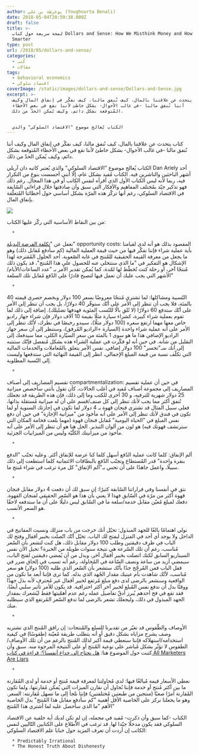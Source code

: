 ```yaml
---
author: يوغرطة بن علي (Youghourta Benali)
date: 2018-05-04T20:59:38.000Z
draft: false
title: >-
  لمحة سريعة حول كتاب Dollars and Sense: How We Misthink Money and How to Spend
  Smarter
type: post
url: /2018/05/dollars-and-sense/
categories:
  - كُتب
  - مقالات
tags:
  - behavioral economics
  - اقتصاد سلوكي
coverImage: /static/images/dollars-and-sense/Dollars-and-Sense.jpg
excerpt: >-
  كتاب يتحدث عن علاقتنا بالمال، كيف نُنفق مالنا، كيف نفكّر في إنفاق المال وكيف
  أننا نُنفق مالنا -في غالب الأحوال- بشكل خاطئ لأننا نقع في بعض الأخطاء
  المُتوقعة بشكل دائم، وكيف يُمكن الحدّ من ذلك.


  الكتاب يُعالج موضوع "الاقتصاد السلوكي" والذي
---
```

كتاب يتحدث عن علاقتنا بالمال، كيف نُنفق مالنا، كيف نفكّر في إنفاق المال وكيف أننا نُنفق مالنا -في غالب الأحوال- بشكل خاطئ لأننا نقع في بعض الأخطاء المُتوقعة بشكل دائم، وكيف يُمكن الحدّ من ذلك.

الكتاب يُعالج موضوع "الاقتصاد السلوكي" والذي يُعتبر كاتبه دان آريلي Dan Ariely أحد أشهر الباحثين والناشرين فيه. الكتاب مُفيد بشكل عام، إلّا أنني أحسست بنوع من التكرار فيه، ربما لأنه ليس الكتاب الأول الذي أقرأه لنفس الكاتب أو في هذا المجال. رغم ذلك فهو تذكير جيّد بمُختلف المفاهيم والأفكار التي سبق وأن صادفتها خلال قراءاتي السّابقة في الاقتصاد السلوكي، رغم أنها تركّز هذه المرّة بشكل أساسي حول أخطائنا المُتعلّقة بإنفاق المال.

![](/static/images/dollars-and-sense/Dollars-and-Sense.jpg)

من بين النقاط الأساسية التي ركّز عليها الكتاب:

~~~
  * 
~~~

نغفل عن "[تكلفة الفرصة البديلة](https://ar.wikipedia.org/wiki/%D8%AA%D9%83%D9%84%D9%81%D8%A9\_%D8%A7%D9%84%D9%81%D8%B1%D8%B5%D8%A9\_%D8%A7%D9%84%D8%A8%D8%AF%D9%8A%D9%84%D8%A9)" opportunity costs: المقصود بذلك هو أنه لدى لقيامنا بأية عملية شراء فإننا نفكّر فيها من حيث قيمة العملية المالية (كم سأدفع مُقابل ذلك) وهو ما يجعل من معرفة القيمة الحقيقية للمُنتج في غاية الصّعوبة. أحد الحلول المُقترحة لهذا الإشكال هو التفكير في "ما الذي ستتخلى عنه للحصول على هذا المُنتج"، قد يكون ذلك مُنتجًا آخر، أو رحلة كنت تُخطّط لها لمّدة، كما يُمكن تقدير الأمر بـ "عدد الساعات/الأيام/الأشهر التي يجب عليك أن تعمل فيها لتصبح قادرًا على الدّفع مُقابل تلك السلعة"

~~~
  * 
~~~

النّسبية ومشاكلها: لما تشتري مُنتجًا معروضًا بسعر 100 دولار وبخصم حصري قيمته 40 بالمئة، فلا يجب أن تنظر إلى الأمر على أنّك ستوفّر 40 دولارًا، بل يجب أن تنظر إلى الأمر على أنّك ستدفع 60 دولارًا (لا تُلقِ بالًا للنّسب المئوية فهدفها تضليلك). إضافة إلى ذلك لما تقوم بعملية شراء كبيرة، كشراء سيارة مثلًا بقيمة 10 آلاف دولار فإن شراء جهاز راديو خاص معها مهما ارتفع سعره (100 دولار مثلًا)، سيبدو رخيصًا في نظرك، لأنّك تنظر إلى الأمر على أنه عملية شراء واحدة (السيارة +الراديو المُرفق)، وستنظر إلى أن سعر جهاز الراديو الإضافي هذا ما هو سوى 1 بالمئة من سعر السيّارة الكلي، مما سيدفعك إلى التقليل من شأنه. في حين أنه لو فكّرت في عملية الشراء هذه بشكل مُنفصل فإنّك ستنتبه إلى أنك سـ"تخسر" 100 دولار إضافي. نفس الأمر يتعلق بالمُعاملات والخدمات المالية التي تكلّف نسبة من قيمة المبلغ الإجمالي، انظر إلى القيمة النهائية التي ستدفعها وليست إلى النّسبة المطلوبة.

~~~
  * 
~~~

تقسيم المصاريف إلى أصناف compartmentalization: في حين أن عملية تقسيم المصاريف إلى مجموعة أصناف مُفيد في أغلب الحالات، كأن تقول بأنني سأخصص ميزانية 25 دولار شهرية للترفيه، و 30 أخرى للكتب وما إلى ذلك، فإن هذه الطريقة قد تجعلك تُنفق أكثر مما يجب لأنك تنظر إلى كل صنف/قسم على أن له ميزانية مُستقلة بذاتها، فعلى سبيل المثال قد تشتري فنجان قهوة بـ 4 دولار لما تكون في إجازتك السنوية أو لما تكون في فندق لأنك تنظر إلى الأمر على أنه مأخوذ من "ميزانية الإجازة" في حين أن دفع نفس المبلغ في "الحياة اليومية" مُقابل فنجان قهوة (مهما بلغت فخامة المكان التي سترتشف قهوتك فيه) هو لون من ألوان التبذير. الحل هنا هو أن تنظر إلى الأمر على أنه مأخوذ من ميزانيتك الكلّيّة وليس من الميزانيات الجزئية.

~~~
  * 
~~~

ألم الإنفاق: كلما كانت عملية الدّفع أسهل كلما كنا عرضة للإنفاق أكثر. وعليه تجنّب "الدفع بنقرة واحدة" قدر المُستطاع وتجنّب الدّفع بالبطاقات الائتمانية كلما استطعت إلى ذلك سبيلًا، واعمل جاهدًا على أن تحس بـ"ألم الإنفاق" كل مرة ترغب في شراء مُنتج ما.

~~~
  * 
~~~

نثق في أنفسنا وفي قراراتنا السّابقة كثيرًا: إن سبق لك أن دفعت 4 دولار مقابل فنجان قهوة أكثر من مرّة في السّابق فهذا لا يعني بأن هذا هو السّعر الحقيقي لفنجان القهوة. دفعك لمبلغ مُعيّن مقابل خدمة/سلعة ما في السّابق ليس دليلًا على أن ما ستدفعه لاحقًا هو السعر الأنسب.

~~~
  * 
~~~

نولي اهتمامًا بالغًا للجهد المبذول: تخيّل أنك خرجت من باب منزلك ونسيت المفاتيح في الداخل ولا يوجد أي أحد في المنزل ليفتح لك الباب، تخيّل أنّك اتّصلت بخبير أقفال وفتح لك الباب في ظرف دقيقتين وطلب 100 دولار مقابل ذلك، هل كنت لتشعر بأن السّعر مُناسب، رغم أن تلك السّرعة هي نتيجة سنوات طويلة من الخبرة؟ تخيل الآن نفس السيناريو السابق لكنك اتصلت بخبير أقفال آخر، وبدل من أن يُمضي دقيقتين لفتح الباب، سيمضي أزيد من ساعة ونصف السّاعة في المُحاولة، رغم أنه تسبب في إلحاق ضرر في قفل الباب فمن المُرجّح جدًا بأنّك ستشعر بأن السّعر الذي طلبه (100 دولار) هو سعر مُناسب، لأنّك شاهدت بأم عينيك مقدار الجُهد الذي بذله. كما ترى فإننا أبعد ما نكون من الواقعية وسنشعر بالرضى لدى دفع مبلغ مُرتفع لخبير أقفال غير مُحترف لأنه بذل جهدًا ووقتًا بدل أن ندفع نفس المُبلغ لخبير آخر أكثر احترافية. قد يكون للأمر تأثير سلبي أيضًا، فقد تقع في فخ أحدهم يُبرز أدقّ تفاصيل عمله رغم عدم أهمّيتها فقط ليُشعرك بمقدار الجهد المبذول في ذلك، وليجعلك تشعر بالرضى لما تدفع السّعر المُرتفع الذي سيطلبه منك.

~~~
  * 
~~~

الأوصاف والطّقوس قد تغيّر من تقديرنا للسلع والمُنتجات: إن رافق المُنتج الذي تشتريه وصف يشرح مزاياه بشكل دقيق أو أنه يتطلب طريقة مُعيّنة (طقوسًا) في كيفية استخدامه/استهلاكه فإننا سنعطي قيمة أكبر لذلك المُنتج بالرغم من أن تلك الأوصاف/الطقوس لا تؤثّر بشكل مُباشر على نوعية المُنتج أو على النتيجة المرجوة منه. سبق وأن كتبت حول الموضوع هنا: [هل نحتاج إلى خداع أنفسنا؟: قراءة في كتاب All Marketers Are Liars](https://www.it-scoop.com/2016/11/all-marketers-are-liars/)

~~~
  * 
~~~

نعطي الأسعار قيمة مُبالغًا فيها: لدى مُحاولتنا لمعرفة قيمة مُنتج أو خدمة أو لدى المُقارنة ما بين أكثر مُنتج أو خدمة فإننا نُحاول أن نقارن الميزات التي يُمكن مُقارنتها، ولما تكون المُقارنة أمرًا صعبًا (منتجين من طبعتين مُختلفتين) فإننا نلجأ إلى ما تسهل مُقارنته: السعر. وهو ما يجعلنا نركز على الخاصية الأقل أهمية "كم سأدفع مقابل هذا المُنتج" بدل الخاصية الأهم "ما الذي سأحصل عليه لما أشتري هذا المُنتج"

الكتاب -كما سبق وأن ذكرت- مُفيد في مجمله، إن لم تكن لديك أية خلفية عن الاقتصاد السلوكي فقد يكون مدخلًا جيّدا لها. قد ترغب في الاّطلاع على الكتابين التّاليين لنفس الكاتب إن أردت أن تعرف المزيد حول خبايا علم الاقتصاد السلوكي:

~~~
  * Predictably Irrational
  * The Honest Truth About Dishonesty
~~~
